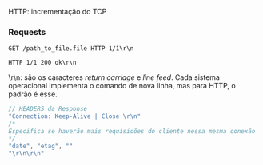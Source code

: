 HTTP: incrementação do TCP
### Requests
```
GET /path_to_file.file HTTP 1/1\r\n
```

```
HTTP 1/1 200 ok\r\n
```

\r\n: são os caracteres *return carriage* e *line feed*. Cada sistema operacional implementa o comando de nova linha, mas para HTTP, o padrão é esse.

```C
// HEADERS da Response
"Connection: Keep-Alive | Close \r\n"
/*
Especifica se haverão mais requisicões do cliente nessa mesma conexão
*/
"date", "etag", ""
"\r\n\r\n"

```

